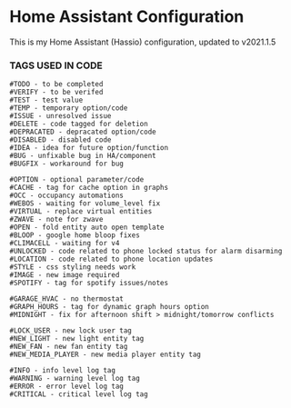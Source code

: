 # Home Assistant Configuration

This is my Home Assistant (Hassio) configuration, updated to v2021.1.5

### TAGS USED IN CODE

    #TODO - to be completed
    #VERIFY - to be verifed
    #TEST - test value
    #TEMP - temporary option/code
    #ISSUE - unresolved issue
    #DELETE - code tagged for deletion
    #DEPRACATED - depracated option/code
    #DISABLED - disabled code
    #IDEA - idea for future option/function
    #BUG - unfixable bug in HA/component
    #BUGFIX - workaround for bug

    #OPTION - optional parameter/code
    #CACHE - tag for cache option in graphs
    #OCC - occupancy automations
    #WEBOS - waiting for volume_level fix
    #VIRTUAL - replace virtual entities
    #ZWAVE - note for zwave
    #OPEN - fold entity auto open template
    #BLOOP - google home bloop fixes
    #CLIMACELL - waiting for v4
    #UNLOCKED - code related to phone locked status for alarm disarming
    #LOCATION - code related to phone location updates
    #STYLE - css styling needs work
    #IMAGE - new image required
    #SPOTIFY - tag for spotify issues/notes

    #GARAGE_HVAC - no thermostat
    #GRAPH_HOURS - tag for dynamic graph hours option
    #MIDNIGHT - fix for afternoon shift > midnight/tomorrow conflicts

    #LOCK_USER - new lock user tag
    #NEW_LIGHT - new light entity tag
    #NEW_FAN - new fan entity tag
    #NEW_MEDIA_PLAYER - new media player entity tag

    #INFO - info level log tag
    #WARNING - warning level log tag
    #ERROR - error level log tag
    #CRITICAL - critical level log tag